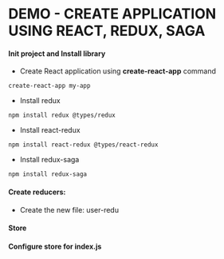 # DEMO - CREATE APPLICATION USING REACT, REDUX, SAGA

#### Init project and Install library

* Create React application using **create-react-app** command

```
create-react-app my-app
```

* Install redux

```
npm install redux @types/redux
```

* Install react-redux

```
npm install react-redux @types/react-redux
```

* Install redux-saga 

```
npm install redux-saga
```

#### Create reducers:

* Create the new file: user-redu

#### Store

#### Configure store for index.js



